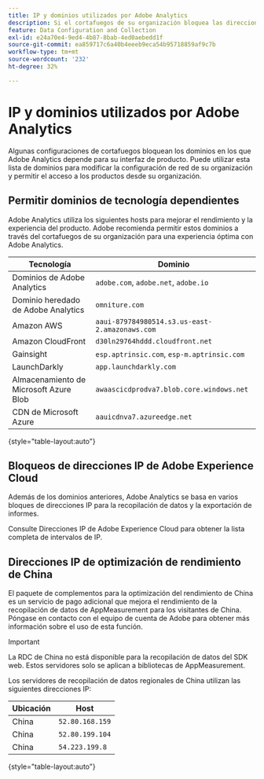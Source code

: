 ```yaml
---
title: IP y dominios utilizados por Adobe Analytics
description: Si el cortafuegos de su organización bloquea las direcciones IP que se originan en Adobe, utilice esta lista para actualizar la configuración del cortafuegos.
feature: Data Configuration and Collection
exl-id: e24a70e4-9ed4-4b87-8bab-4ed0aebedd1f
source-git-commit: ea859717c6a40b4eeeb9eca54b95718859af9c7b
workflow-type: tm+mt
source-wordcount: '232'
ht-degree: 32%

---
```


# IP y dominios utilizados por Adobe Analytics

Algunas configuraciones de cortafuegos bloquean los dominios en los que Adobe Analytics depende para su interfaz de producto. Puede utilizar esta lista de dominios para modificar la configuración de red de su organización y permitir el acceso a los productos desde su organización.

## Permitir dominios de tecnología dependientes

Adobe Analytics utiliza los siguientes hosts para mejorar el rendimiento y la experiencia del producto. Adobe recomienda permitir estos dominios a través del cortafuegos de su organización para una experiencia óptima con Adobe Analytics.

| Tecnología | Dominio |
| --- | --- |
| Dominios de Adobe Analytics | `adobe.com`, `adobe.net`, `adobe.io` |
| Dominio heredado de Adobe Analytics | `omniture.com` |
| Amazon AWS | `aaui-879784980514.s3.us-east-2.amazonaws.com` |
| Amazon CloudFront | `d30ln29764hddd.cloudfront.net` |
| Gainsight | `esp.aptrinsic.com`, `esp-m.aptrinsic.com` |
| LaunchDarkly | `app.launchdarkly.com` |
| Almacenamiento de Microsoft Azure Blob | `awaascicdprodva7.blob.core.windows.net` |
| CDN de Microsoft Azure | `aauicdnva7.azureedge.net` |

{style="table-layout:auto"}

## Bloqueos de direcciones IP de Adobe Experience Cloud

Además de los dominios anteriores, Adobe Analytics se basa en varios bloques de direcciones IP para la recopilación de datos y la exportación de informes.

Consulte Direcciones IP de Adobe Experience Cloud para obtener la lista completa de intervalos de IP.

## Direcciones IP de optimización de rendimiento de China

El paquete de complementos para la optimización del rendimiento de China es un servicio de pago adicional que mejora el rendimiento de la recopilación de datos de AppMeasurement para los visitantes de China. Póngase en contacto con el equipo de cuenta de Adobe para obtener más información sobre el uso de esta función.

>[!IMPORTANT]
>
>La RDC de China no está disponible para la recopilación de datos del SDK web. Estos servidores solo se aplican a bibliotecas de AppMeasurement.

Los servidores de recopilación de datos regionales de China utilizan las siguientes direcciones IP:

| Ubicación | Host |
| --- | --- |
| China | `52.80.168.159` |
| China | `52.80.199.104` |
| China | `54.223.199.8` |

{style="table-layout:auto"}
